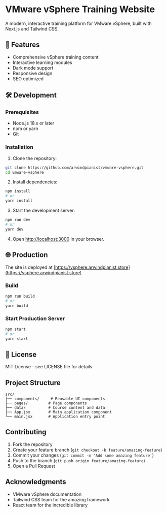# VMware vSphere Training Website

A modern, interactive training platform for VMware vSphere, built with Next.js and Tailwind CSS.

## 🚀 Features

- Comprehensive vSphere training content
- Interactive learning modules
- Dark mode support
- Responsive design
- SEO optimized

## 🛠️ Development

### Prerequisites

- Node.js 18.x or later
- npm or yarn
- Git

### Installation

1. Clone the repository:
```bash
git clone https://github.com/arwindpianist/vmware-vsphere.git
cd vmware-vsphere
```

2. Install dependencies:
```bash
npm install
# or
yarn install
```

3. Start the development server:
```bash
npm run dev
# or
yarn dev
```

4. Open [http://localhost:3000](http://localhost:3000) in your browser.

## 🌐 Production

The site is deployed at [https://vsphere.arwindpianist.store](https://vsphere.arwindpianist.store)

### Build

```bash
npm run build
# or
yarn build
```

### Start Production Server

```bash
npm start
# or
yarn start
```

## 📝 License

MIT License - see LICENSE file for details

## Project Structure

```
src/
├── components/     # Reusable UI components
├── pages/         # Page components
├── data/          # Course content and data
├── App.jsx        # Main application component
└── main.jsx       # Application entry point
```

## Contributing

1. Fork the repository
2. Create your feature branch (`git checkout -b feature/amazing-feature`)
3. Commit your changes (`git commit -m 'Add some amazing feature'`)
4. Push to the branch (`git push origin feature/amazing-feature`)
5. Open a Pull Request

## Acknowledgments

- VMware vSphere documentation
- Tailwind CSS team for the amazing framework
- React team for the incredible library 